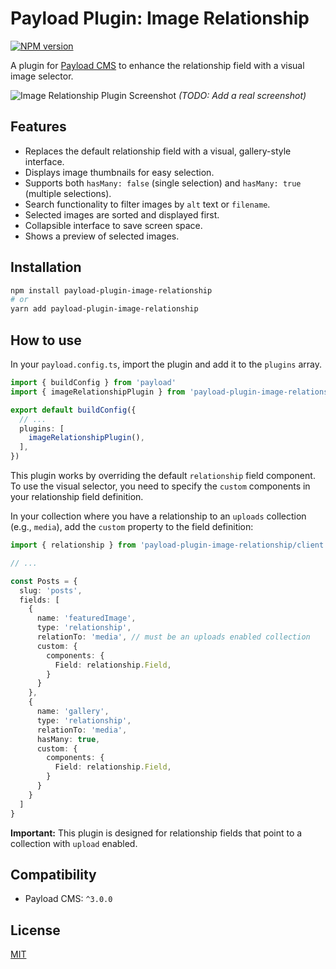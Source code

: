 # Payload Plugin: Image Relationship

[![NPM version](https://img.shields.io/npm/v/payload-plugin-image-relationship.svg)](https://www.npmjs.com/package/payload-plugin-image-relationship)

A plugin for [Payload CMS](https://payloadcms.com) to enhance the relationship field with a visual image selector.

![Image Relationship Plugin Screenshot](https://raw.githubusercontent.com/forigo/payload-plugin-image-relationship/main/screenshot.png)
*(TODO: Add a real screenshot)*

## Features

*   Replaces the default relationship field with a visual, gallery-style interface.
*   Displays image thumbnails for easy selection.
*   Supports both `hasMany: false` (single selection) and `hasMany: true` (multiple selections).
*   Search functionality to filter images by `alt` text or `filename`.
*   Selected images are sorted and displayed first.
*   Collapsible interface to save screen space.
*   Shows a preview of selected images.

## Installation

```bash
npm install payload-plugin-image-relationship
# or
yarn add payload-plugin-image-relationship
```

## How to use

In your `payload.config.ts`, import the plugin and add it to the `plugins` array.

```ts
import { buildConfig } from 'payload'
import { imageRelationshipPlugin } from 'payload-plugin-image-relationship'

export default buildConfig({
  // ...
  plugins: [
    imageRelationshipPlugin(),
  ],
})
```

This plugin works by overriding the default `relationship` field component. To use the visual selector, you need to specify the `custom` components in your relationship field definition.

In your collection where you have a relationship to an `uploads` collection (e.g., `media`), add the `custom` property to the field definition:

```ts
import { relationship } from 'payload-plugin-image-relationship/client'

// ...

const Posts = {
  slug: 'posts',
  fields: [
    {
      name: 'featuredImage',
      type: 'relationship',
      relationTo: 'media', // must be an uploads enabled collection
      custom: {
        components: {
          Field: relationship.Field,
        }
      }
    },
    {
      name: 'gallery',
      type: 'relationship',
      relationTo: 'media',
      hasMany: true,
      custom: {
        components: {
          Field: relationship.Field,
        }
      }
    }
  ]
}
```

**Important:** This plugin is designed for relationship fields that point to a collection with `upload` enabled.

## Compatibility

*   Payload CMS: `^3.0.0`

## License

[MIT](LICENSE)